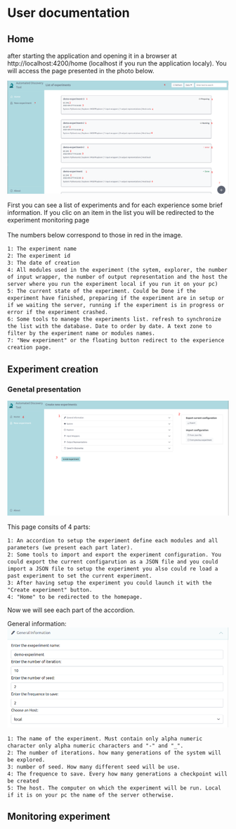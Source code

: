 # User documentation
## Home

after starting the application and opening it in a browser at http://localhost:4200/home (localhost if you run the application localy). You will access the page presented in the photo below. 

![image](./user_doc_images/home/all-note.png)

First you can see a list of experiments and  for each experience some brief information. If you clic on an item in the list you will be redirected to the experiment monitoring page<br/><br/>
The numbers below correspond to those in red in the image.

    1: The experiment name
    2: The experiment id
    3: The date of creation
    4: All modules used in the experiment (the sytem, explorer, the number of input wrapper, the number of output representation and the host the server where you run the experiment local if you run it on your pc)
    5: The current state of the experiment. Could be Done if the experiment have finished, preparing if the experiment are in setup or if we waiting the server, running if the experiment is in progress or error if the experiment crashed.
    6: Some tools to manege the experiments list. refresh to synchronize the list with the database. Date to order by date. A text zone to filter by the experiment name or modules names.
    7: "New experiment" or the floating button redirect to the experience creation page.

## Experiment creation

### Genetal presentation
![image](./user_doc_images/creation/all.png)

This page consits of 4 parts:

    1: An accordion to setup the experiment define each modules and all parameters (we present each part later).
    2: Some tools to import and export the experiment configuration. You could export the current configarution as a JSON file and you could import a JSON file to setup the experiment you also could re load a past experiment to set the current experiment.
    3: After having setup the experiment you could launch it with the "Create experiment" button.
    4: "Home" to be redirected to the homepage.

Now we will see each part of the accordion.

General information:
![image](./user_doc_images/creation/general-information.png)

    1: The name of the experiment. Must contain only alpha numeric character only alpha numeric characters and "-" and "_".
    2: The number of iterations. how many generations of the system will be explored.
    3: number of seed. How many different seed will be use.
    4: The frequence to save. Every how many generations a checkpoint will be created
    5: The host. The computer on which the experiment will be run. Local if it is on your pc the name of the server otherwise.

## Monitoring experiment